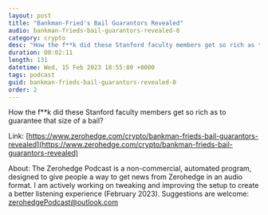 ```yaml
---
layout: post
title: "Bankman-Fried's Bail Guarantors Revealed"
audio: bankman-frieds-bail-guarantors-revealed-0
category: crypto
desc: "How the f**k did these Stanford faculty members get so rich as to guarantee that size of a bail?"
duration: 00:02:11
length: 131
datetime: Wed, 15 Feb 2023 18:55:00 +0000
tags: podcast
guid: bankman-frieds-bail-guarantors-revealed-0
order: 2
---
```

How the f**k did these Stanford faculty members get so rich as to guarantee that size of a bail?

Link: [https://www.zerohedge.com/crypto/bankman-frieds-bail-guarantors-revealed](https://www.zerohedge.com/crypto/bankman-frieds-bail-guarantors-revealed)

About: The Zerohedge Podcast is a non-commercial, automated program, designed to give people a way to get news from Zerohedge in an audio format.  I am actively working on tweaking and improving the setup to create a better listening experience (February 2023).  Suggestions are welcome: [zerohedgePodcast@outlook.com](mailto:zerohedgePodcast@outlook.com)